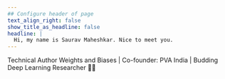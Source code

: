 ```yaml
---
## Configure header of page
text_align_right: false
show_title_as_headline: false
headline: |
  Hi, my name is Saurav Maheshkar. Nice to meet you.
---
```


<!-- this is a subheadline -->
Technical Author Weights and Biases | Co-founder: PVA India | Budding Deep Learning Researcher 👨‍🔬